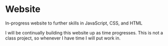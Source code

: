# Website
In-progress website to further skills in JavaScript, CSS, and HTML

I will be continually building this website up as time progresses. 
This is not a class project, so whenever I have time I will put work in.
